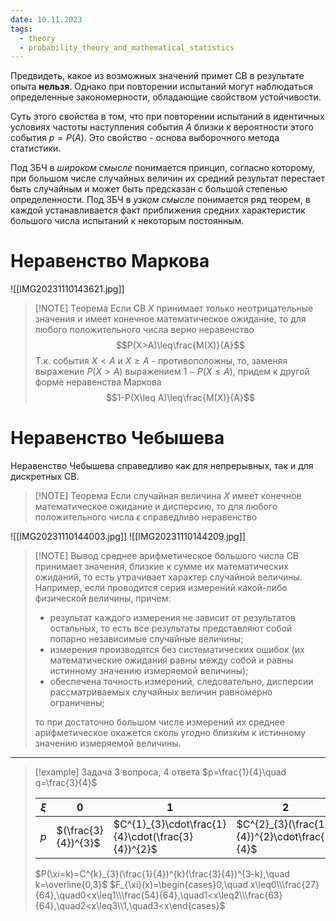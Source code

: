 ```yaml
---
date: 10.11.2023
tags:
  - theory
  - probability_theory_and_mathematical_statistics
---
```

Предвидеть, какое из возможных значений примет СВ в результате опыта **нельзя**. Однако при повторении испытаний могут наблюдаться определенные закономерности, обладающие свойством устойчивости.

Суть этого свойства в том, что при повторении испытаний в идентичных условиях частоты наступления события $A$ близки к вероятности этого события $p = P(A)$. Это свойство - основа выборочного метода статистики.

Под ЗБЧ в *широком смысле* понимается принцип, согласно которому, при большом числе случайных величин их средний результат перестает быть случайным и может быть предсказан с большой степенью определенности.
Под ЗБЧ в *узком смысле* понимается ряд теорем, в каждой устанавливается факт приближения средних характеристик большого числа испытаний к некоторым постоянным.

# Неравенство Маркова
![[IMG20231110143621.jpg]]

> [!NOTE] Теорема
> Если СВ $X$ принимает только неотрицательные значения и имеет конечное математическое ожидание, то для любого положительного числа верно неравенство
> $$P(X>A)\leq\frac{M(X)}{A}$$
> Т.к. события $X<A$ и $X\geq A$ - противоположны, то, заменяя выражение $P(X>A)$ выражением $1-P(X\leq A)$, придем к другой форме неравенства Маркова
> $$1-P(X\leq A)\leq\frac{M(X)}{A}$$

# Неравенство Чебышева
Неравенство Чебышева справедливо как для непрерывных, так и для дискретных СВ.

> [!NOTE] Теорема
> Если случайная величина $X$ имеет конечное математическое ожидание и дисперсию, то для любого положительного числа $\epsilon$ справедливо неравенство

![[IMG20231110144003.jpg]]
![[IMG20231110144209.jpg]]

> [!NOTE] Вывод
> среднее арифметическое большого числа СВ принимает значения, близкие к сумме их математических ожиданий, то есть утрачивает характер случайной величины. Например, если проводится серия измерений какой-либо физической величины, причем:
> - результат каждого измерения не зависит от результатов остальных, то есть все результаты представляют собой попарно независимые случайные величины;
> - измерения производятся без систематических ошибок (их математические ожидания равны между собой и равны истинному значению измеряемой величины);
> - обеспечена точность измерений, следовательно, дисперсии рассматриваемых случайных величин равномерно ограничены;
> 
> то при достаточно большом числе измерений их среднее арифметическое окажется сколь угодно близким к истинному значению измеряемой величины.

---


> [!example] Задача
> 3 вопроса, 4 ответа
> $p=\frac{1}{4}\quad q=\frac{3}{4}$
> 
> |$\xi$|0|1|2|3|
> |---|---|---|---|---|
> |$p$|$(\frac{3}{4})^{3}$|$C^{1}_{3}\cdot\frac{1}{4}\cdot(\frac{3}{4})^{2}$|$C^{2}_{3}(\frac{1}{4})^{2}\cdot\frac{3}{4}$|$(\frac{1}{4})^{3}$|
> 
> $P(\xi=k)=C^{k}_{3}(\frac{1}{4})^{k}(\frac{3}{4})^{3-k},\quad k=\overline{0,3}$
> $F_{\xi}(x)=\begin{cases}0,\quad x\leq0\\\frac{27}{64},\quad0<x\leq1\\\frac{54}{64},\quad1<x\leq2\\\frac{63}{64},\quad2<x\leq3\\1,\quad3<x\end{cases}$


